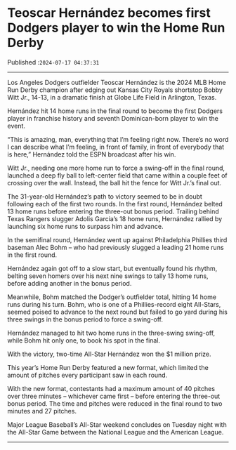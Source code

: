 # Teoscar Hernández becomes first Dodgers player to win the Home Run Derby

Published :`2024-07-17 04:37:31`

---

Los Angeles Dodgers outfielder Teoscar Hernández is the 2024 MLB Home Run Derby champion after edging out Kansas City Royals shortstop Bobby Witt Jr., 14-13, in a dramatic finish at Globe Life Field in Arlington, Texas.

Hernández hit 14 home runs in the final round to become the first Dodgers player in franchise history and seventh Dominican-born player to win the event.

“This is amazing, man, everything that I’m feeling right now. There’s no word I can describe what I’m feeling, in front of family, in front of everybody that is here,” Hernández told the ESPN broadcast after his win.

Witt Jr., needing one more home run to force a swing-off in the final round, launched a deep fly ball to left-center field that came within a couple feet of crossing over the wall. Instead, the ball hit the fence for Witt Jr.’s final out.

The 31-year-old Hernández’s path to victory seemed to be in doubt following each of the first two rounds. In the first round, Hernández belted 13 home runs before entering the three-out bonus period. Trailing behind Texas Rangers slugger Adolis Garcia’s 18 home runs, Hernández rallied by launching six home runs to surpass him and advance.

In the semifinal round, Hernández went up against Philadelphia Phillies third baseman Alec Bohm – who had previously slugged a leading 21 home runs in the first round.

Hernández again got off to a slow start, but eventually found his rhythm, belting seven homers over his next nine swings to tally 13 home runs, before adding another in the bonus period.

Meanwhile, Bohm matched the Dodger’s outfielder total, hitting 14 home runs during his turn. Bohm, who is one of a Phillies-record eight All-Stars, seemed poised to advance to the next round but failed to go yard during his three swings in the bonus period to force a swing-off.

Hernández managed to hit two home runs in the three-swing swing-off, while Bohm hit only one, to book his spot in the final.

With the victory, two-time All-Star Hernández won the $1 million prize.

This year’s Home Run Derby featured a new format, which limited the amount of pitches every participant saw in each round.

With the new format, contestants had a maximum amount of 40 pitches over three minutes – whichever came first – before entering the three-out bonus period. The time and pitches were reduced in the final round to two minutes and 27 pitches.

Major League Baseball’s All-Star weekend concludes on Tuesday night with the All-Star Game between the National League and the American League.

---

